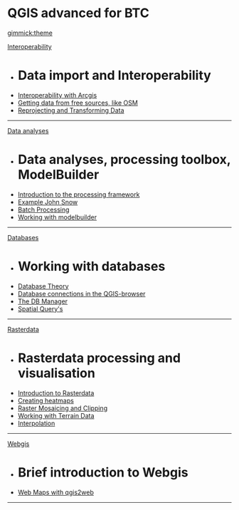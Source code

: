 #  QGIS advanced for BTC

[gimmick:theme](simplex)


[Interoperability]()

  * # Data import and Interoperability 
  * [Interoperability with Arcgis](task/interop_arcgis.md)
  * [Getting data from free sources,  like OSM](task/preparing_data.md)
  * [Reprojecting and Transforming Data](task/reproject_transform.md)
  - - - -
  
[Data analyses]()  

  * # Data analyses, processing toolbox, ModelBuilder
  * [Introduction to the processing framework](task/intro_processing.md)
  * [Example John Snow](task/john_snow.md)
  * [Batch Processing](task/batch_processing.md)
  * [Working with modelbuilder](task/processing_graphical_modeler.md)
  - - - -
  
[Databases]() 

  * # Working with databases
  * [Database Theory](task/RDBMS.md)
  * [Database connections in the QGIS-browser](task/db_browser.md)
  * [The DB Manager](task/db_manager.md)
  * [Spatial Query's](task/spatial_queries.md)
  - - - -
  
[Rasterdata]() 

  * # Rasterdata processing and visualisation
  * [Introduction to Rasterdata](task/intro_raster.md)
  * [Creating heatmaps](task/creating_heatmaps.md)
  * [Raster Mosaicing and Clipping](task/raster_mosaicing_and_clipping.md)
  * [Working with Terrain Data](task/working_with_terrain.md)
  * [Interpolation](task/interpolation_cross.md)
  - - - -
  
[Webgis]()

  * # Brief introduction to Webgis
  * [Web Maps with qgis2web](task/webmaps_with_qgis2web.md)
  - - - -